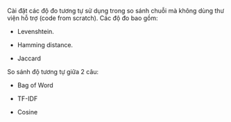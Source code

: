 Cài đặt các độ đo tương tự sử dụng trong so sánh chuỗi mà không dùng thư viện hỗ trợ (code from scratch).  Các độ đo bao gồm:

- Levenshtein. 

- Hamming distance.

- Jaccard

So sánh độ tương tự giữa 2 câu:

- Bag of Word

- TF-IDF

- Cosine